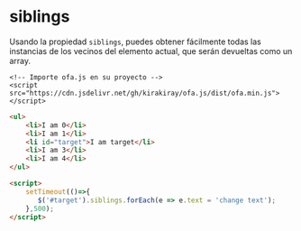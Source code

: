 # siblings

Usando la propiedad `siblings`, puedes obtener fácilmente todas las instancias de los vecinos del elemento actual, que serán devueltas como un array.

<html-viewer>

```
<!-- Importe ofa.js en su proyecto -->
<script src="https://cdn.jsdelivr.net/gh/kirakiray/ofa.js/dist/ofa.min.js"></script>
```

```html
<ul>
    <li>I am 0</li>
    <li>I am 1</li>
    <li id="target">I am target</li>
    <li>I am 3</li>
    <li>I am 4</li>
</ul>

<script>
    setTimeout(()=>{
       $('#target').siblings.forEach(e => e.text = 'change text');
    },500);
</script>
```

</html-viewer>